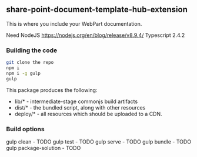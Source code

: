 ## share-point-document-template-hub-extension

This is where you include your WebPart documentation.

Need NodeJS https://nodejs.org/en/blog/release/v8.9.4/
Typescript 2.4.2

### Building the code

```bash
git clone the repo
npm i
npm i -g gulp
gulp
```

This package produces the following:

* lib/* - intermediate-stage commonjs build artifacts
* dist/* - the bundled script, along with other resources
* deploy/* - all resources which should be uploaded to a CDN.

### Build options

gulp clean - TODO
gulp test - TODO
gulp serve - TODO
gulp bundle - TODO
gulp package-solution - TODO
